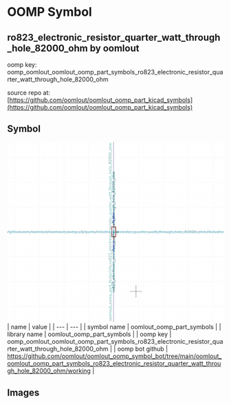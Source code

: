 # OOMP Symbol  
## ro823_electronic_resistor_quarter_watt_through_hole_82000_ohm  by oomlout  
  
oomp key: oomp_oomlout_oomlout_oomp_part_symbols_ro823_electronic_resistor_quarter_watt_through_hole_82000_ohm  
  
source repo at: [https://github.com/oomlout/oomlout_oomp_part_kicad_symbols](https://github.com/oomlout/oomlout_oomp_part_kicad_symbols)  
## Symbol  
  
[![working.png](working_600.png)](working.png)  
| name | value | 
| --- | --- | 
| symbol name | oomlout_oomp_part_symbols | 
| library name | oomlout_oomp_part_symbols | 
| oomp key | oomp_oomlout_oomlout_oomp_part_symbols_ro823_electronic_resistor_quarter_watt_through_hole_82000_ohm | 
| oomp bot github | https://github.com/oomlout/oomlout_oomp_symbol_bot/tree/main/oomlout_oomlout_oomp_part_symbols_ro823_electronic_resistor_quarter_watt_through_hole_82000_ohm/working | 
## Images  
